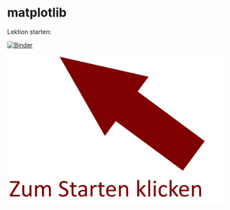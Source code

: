 # matplotlib


Lektion starten: 

[![Binder](https://mybinder.org/badge_logo.svg)](https://mybinder.org/v2/git/https%3A%2F%2Fprojectbase.medien.hs-duesseldorf.de%2Feild.nrw-module%2Fmatplotlib/master?filepath=../../tree/index.ipynb)

![Start](start.png)
